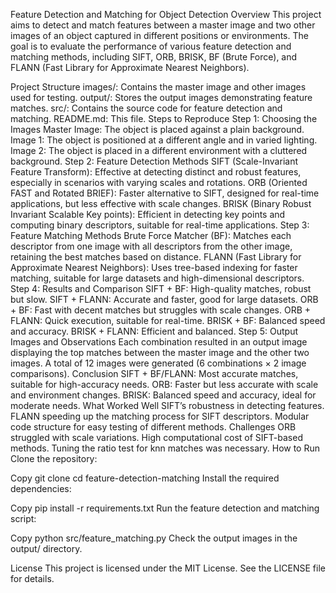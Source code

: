 Feature Detection and Matching for Object Detection
Overview
This project aims to detect and match features between a master image and two other images of an object captured in different positions or environments. The goal is to evaluate the performance of various feature detection and matching methods, including SIFT, ORB, BRISK, BF (Brute Force), and FLANN (Fast Library for Approximate Nearest Neighbors).

Project Structure
images/: Contains the master image and other images used for testing.
output/: Stores the output images demonstrating feature matches.
src/: Contains the source code for feature detection and matching.
README.md: This file.
Steps to Reproduce
Step 1: Choosing the Images
Master Image: The object is placed against a plain background.
Image 1: The object is positioned at a different angle and in varied lighting.
Image 2: The object is placed in a different environment with a cluttered background.
Step 2: Feature Detection Methods
SIFT (Scale-Invariant Feature Transform): Effective at detecting distinct and robust features, especially in scenarios with varying scales and rotations.
ORB (Oriented FAST and Rotated BRIEF): Faster alternative to SIFT, designed for real-time applications, but less effective with scale changes.
BRISK (Binary Robust Invariant Scalable Key points): Efficient in detecting key points and computing binary descriptors, suitable for real-time applications.
Step 3: Feature Matching Methods
Brute Force Matcher (BF): Matches each descriptor from one image with all descriptors from the other image, retaining the best matches based on distance.
FLANN (Fast Library for Approximate Nearest Neighbors): Uses tree-based indexing for faster matching, suitable for large datasets and high-dimensional descriptors.
Step 4: Results and Comparison
SIFT + BF: High-quality matches, robust but slow.
SIFT + FLANN: Accurate and faster, good for large datasets.
ORB + BF: Fast with decent matches but struggles with scale changes.
ORB + FLANN: Quick execution, suitable for real-time.
BRISK + BF: Balanced speed and accuracy.
BRISK + FLANN: Efficient and balanced.
Step 5: Output Images and Observations
Each combination resulted in an output image displaying the top matches between the master image and the other two images.
A total of 12 images were generated (6 combinations × 2 image comparisons).
Conclusion
SIFT + BF/FLANN: Most accurate matches, suitable for high-accuracy needs.
ORB: Faster but less accurate with scale and environment changes.
BRISK: Balanced speed and accuracy, ideal for moderate needs.
What Worked Well
SIFT’s robustness in detecting features.
FLANN speeding up the matching process for SIFT descriptors.
Modular code structure for easy testing of different methods.
Challenges
ORB struggled with scale variations.
High computational cost of SIFT-based methods.
Tuning the ratio test for knn matches was necessary.
How to Run
Clone the repository:

Copy
git clone <repository-url>
cd feature-detection-matching
Install the required dependencies:

Copy
pip install -r requirements.txt
Run the feature detection and matching script:

Copy
python src/feature_matching.py
Check the output images in the output/ directory.

License
This project is licensed under the MIT License. See the LICENSE file for details.
